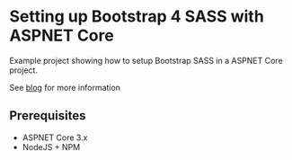 # Setting up Bootstrap 4 SASS with ASPNET Core
Example project showing how to setup Bootstrap SASS in a ASPNET Core project.

See [blog](https://dev.to/robinvanderknaap/setting-up-bootstrap-sass-with-aspnet-core) for more information

## Prerequisites
- ASPNET Core 3.x
- NodeJS + NPM